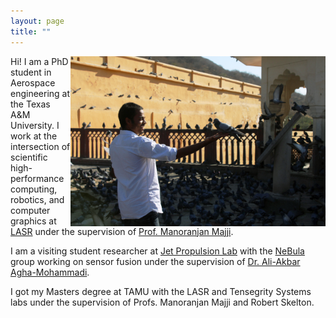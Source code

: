 ```yaml
---
layout: page
title: ""
---
```


<img align="right" width="408" height="272" src="/IMG_5130.jpg">

Hi! I am a PhD student in Aerospace engineering at the Texas A&M University. I work at the intersection of scientific high-performance computing, robotics, and computer graphics at [LASR](https://lasr.tamu.edu/) under the supervision of [Prof. Manoranjan Majji](https://engineering.tamu.edu/aerospace/profiles/majji-manoranjan.html).

I am a visiting student researcher at [Jet Propulsion Lab](https://www.jpl.nasa.gov/) with the [NeBula](https://costar.jpl.nasa.gov/) group working on sensor fusion under the supervision of [Dr. Ali-Akbar Agha-Mohammadi](https://aliagha.site/).

I got my Masters degree at TAMU with the LASR and Tensegrity Systems labs under the supervision of Profs. Manoranjan Majji and Robert Skelton.
